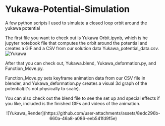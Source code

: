 # Yukawa-Potential-Simulation
A few python scripts I used to simulate a closed loop orbit around the yukawa potential

The first file you want to check out is Yukawa Orbit.ipynb, which is he jupyter notebook file that computes the orbit around the potential and creates a GIF and a CSV from our solution data Yukawa_potential_data.csv.
![Yukawa](https://github.com/user-attachments/assets/f4eb1d20-9652-4057-8de3-0d1c278186c2)

After that you can check out, Yukawa.blend, Yukawa_deformation.py, and Function_Move.py.

Function_Move.py sets keyframe animation data from our CSV file in blender, and Yukawa_deformation.py creates a visual 3d graph of the potential(it's not physically to scale).

You can also check out the blend file to see the set up and special effects if you like, included is the finished GIFs and videos of the animation.

<center>![Yukawa_Render](https://github.com/user-attachments/assets/8edc296b-660a-46a8-a086-eeb541fd9f5e)</center>
